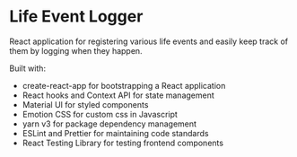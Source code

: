 # Life Event Logger

React application for registering various life events and easily keep track of them by logging when they happen.

Built with:
- create-react-app for bootstrapping a React application
- React hooks and Context API for state management
- Material UI for styled components
- Emotion CSS for custom css in Javascript
- yarn v3 for package dependency management
- ESLint and Prettier for maintaining code standards
- React Testing Library for testing frontend components